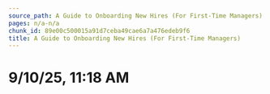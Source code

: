 ```yaml
---
source_path: A Guide to Onboarding New Hires (For First-Time Managers).md
pages: n/a-n/a
chunk_id: 89e00c500015a91d7ceba49cae6a7a476edeb9f6
title: A Guide to Onboarding New Hires (For First-Time Managers)
---
```

# 9/10/25, 11:18 AM
